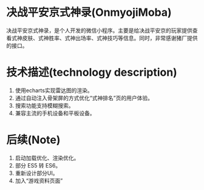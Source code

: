# 决战平安京式神录(OnmyojiMoba)
决战平安京式神录，是个人开发的微信小程序。主要是给决战平安京的玩家提供查看式神皮肤、式神胜率、式神出场率、式神技巧等信息。同时，非常感谢猪厂提供的接口。
# 技术描述(technology description)
1. 使用echarts实现雷达图的渲染。
2. 通过自动注入骨架屏的方式优化“式神排名”页的用户体验。
3. 搜索功能支持模糊搜索。
4. 兼容主流的手机设备和平板设备。

# 后续(Note)
1. 启动加载优化、渲染优化。
2. 部分 ES5 转 ES6。
3. 重新设计部分UI。
4. 加入“游戏资料页面”
